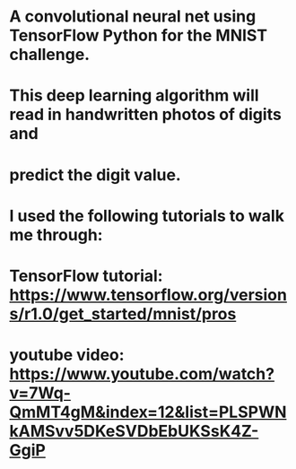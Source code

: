 # A convolutional neural net using TensorFlow Python for the MNIST challenge.  
# This deep learning algorithm will read in handwritten photos of digits and 
# predict the digit value.

# I used the following tutorials to walk me through:
#  TensorFlow tutorial: https://www.tensorflow.org/versions/r1.0/get_started/mnist/pros
#  youtube video: https://www.youtube.com/watch?v=7Wq-QmMT4gM&index=12&list=PLSPWNkAMSvv5DKeSVDbEbUKSsK4Z-GgiP
